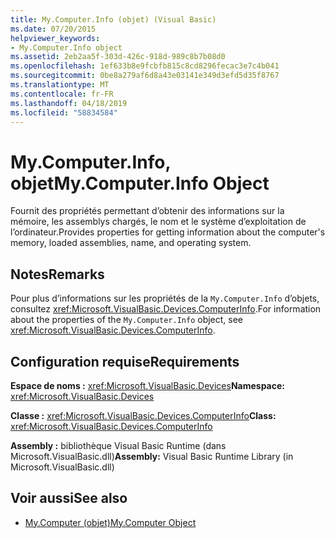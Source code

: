 ```yaml
---
title: My.Computer.Info (objet) (Visual Basic)
ms.date: 07/20/2015
helpviewer_keywords:
- My.Computer.Info object
ms.assetid: 2eb2aa5f-303d-426c-918d-989c8b7b08d0
ms.openlocfilehash: 1ef633b8e9fcbfb815c8cd8296fecac3e7c4b041
ms.sourcegitcommit: 0be8a279af6d8a43e03141e349d3efd5d35f8767
ms.translationtype: MT
ms.contentlocale: fr-FR
ms.lasthandoff: 04/18/2019
ms.locfileid: "58834584"
---
```

# <a name="mycomputerinfo-object"></a><span data-ttu-id="6fa24-102">My.Computer.Info, objet</span><span class="sxs-lookup"><span data-stu-id="6fa24-102">My.Computer.Info Object</span></span>
<span data-ttu-id="6fa24-103">Fournit des propriétés permettant d’obtenir des informations sur la mémoire, les assemblys chargés, le nom et le système d’exploitation de l’ordinateur.</span><span class="sxs-lookup"><span data-stu-id="6fa24-103">Provides properties for getting information about the computer's memory, loaded assemblies, name, and operating system.</span></span>  
  
## <a name="remarks"></a><span data-ttu-id="6fa24-104">Notes</span><span class="sxs-lookup"><span data-stu-id="6fa24-104">Remarks</span></span>  
 <span data-ttu-id="6fa24-105">Pour plus d’informations sur les propriétés de la `My.Computer.Info` d’objets, consultez <xref:Microsoft.VisualBasic.Devices.ComputerInfo>.</span><span class="sxs-lookup"><span data-stu-id="6fa24-105">For information about the properties of the `My.Computer.Info` object, see <xref:Microsoft.VisualBasic.Devices.ComputerInfo>.</span></span>  
  
## <a name="requirements"></a><span data-ttu-id="6fa24-106">Configuration requise</span><span class="sxs-lookup"><span data-stu-id="6fa24-106">Requirements</span></span>  
 <span data-ttu-id="6fa24-107">**Espace de noms :** <xref:Microsoft.VisualBasic.Devices></span><span class="sxs-lookup"><span data-stu-id="6fa24-107">**Namespace:** <xref:Microsoft.VisualBasic.Devices></span></span>  
  
 <span data-ttu-id="6fa24-108">**Classe :** <xref:Microsoft.VisualBasic.Devices.ComputerInfo></span><span class="sxs-lookup"><span data-stu-id="6fa24-108">**Class:** <xref:Microsoft.VisualBasic.Devices.ComputerInfo></span></span>  
  
 <span data-ttu-id="6fa24-109">**Assembly :** bibliothèque Visual Basic Runtime (dans Microsoft.VisualBasic.dll)</span><span class="sxs-lookup"><span data-stu-id="6fa24-109">**Assembly:** Visual Basic Runtime Library (in Microsoft.VisualBasic.dll)</span></span>  
  
## <a name="see-also"></a><span data-ttu-id="6fa24-110">Voir aussi</span><span class="sxs-lookup"><span data-stu-id="6fa24-110">See also</span></span>

- [<span data-ttu-id="6fa24-111">My.Computer (objet)</span><span class="sxs-lookup"><span data-stu-id="6fa24-111">My.Computer Object</span></span>](../../../visual-basic/language-reference/objects/my-computer-object.md)
